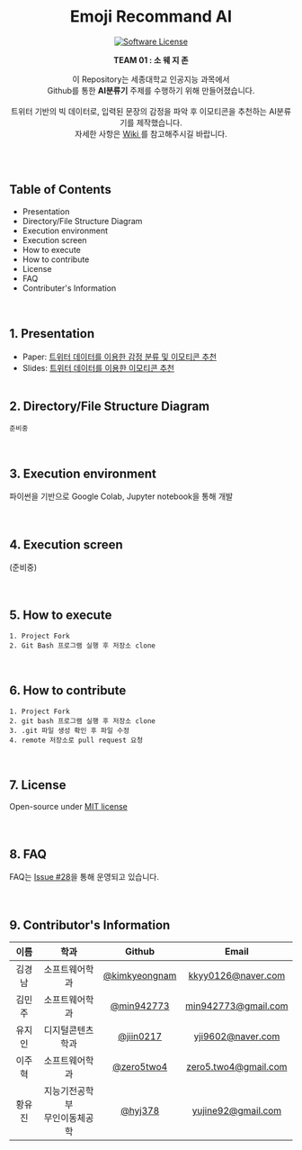 <div align="center">
 <h1 align="center">Emoji Recommand AI</h1>
 <p align="center">
    <a href="https://tldrlegal.com/license/mit-license">
          <img src="https://img.shields.io/badge/license-MIT-brightgreen.svg?style=flat-square" alt="Software License">
    </a>
  
 </p>
 <p align="center">
  <b>TEAM 01 : 소 웨 지 존</b>
 </p>
 <p align="center">
  이 Repository는 세종대학교 인공지능 과목에서 <br>Github를 통한 <b>AI분류기</b> 주제를 수행하기 위해 만들어졌습니다.<br><br>
  트위터 기반의 빅 데이터로, 입력된 문장의 감정을 파악 후 이모티콘을 추천하는 AI분류기를 제작했습니다.<br>
자세한 사항은 <a href=https://github.com/sejongresearch/EmojiRecommand/wiki> Wiki </a>를 참고해주시길 바랍니다.<br>
 </p>
</div>


<br>
<br>

## Table of Contents
* Presentation
* Directory/File Structure Diagram
* Execution environment
* Execution screen
* How to execute
* How to contribute
* License
* FAQ
* Contributer's Information

<br>

## 1. Presentation
* Paper: [트위터 데이터를 이용한 감정 분류 및 이모티콘 추천](https://docs.google.com/document/d/1KNMm3CatsFcwMUiOh2MCyBfum1kfLiit7qV9XNM_mIk/edit?usp=sharing)
* Slides: [트위터 데이터를 이용한 이모티콘 추천](https://drive.google.com/file/d/13nZFQsMdmGWgQ0pW-BmMnJ4C2u3CZANB/view?usp=sharing)
<br><br>

## 2. Directory/File Structure Diagram
```
준비중
```
<br>

## 3. Execution environment 
파이썬을 기반으로 Google Colab, Jupyter notebook을 통해 개발
<br><br><br>

## 4. Execution screen
(준비중)
<br><br><br>

## 5. How to execute
```
1. Project Fork
2. Git Bash 프로그램 실행 후 저장소 clone
```
<br>

## 6. How to contribute
```
1. Project Fork
2. git bash 프로그램 실행 후 저장소 clone
3. .git 파일 생성 확인 후 파일 수정
4. remote 저장소로 pull request 요청
```
<br>

## 7. License
Open-source under [MIT license]()
<br><br><br>

## 8. FAQ
FAQ는 [Issue #28](https://github.com/sejongresearch/EmojiRecommand/issues/28)을 통해 운영되고 있습니다.
<br><br><br>

## 9. Contributor's Information
| 이름| 학과 | Github | Email |
|:---:|:---:|:---:|:---:|
|김경남|소프트웨어학과|[@kimkyeongnam](https://github.com/kimkyeongnam)|[kkyy0126@naver.com](kkyy0126@naver.com)|
|김민주|소프트웨어학과|[@min942773](https://github.com/min942773)|min942773@gmail.com|
|유지인|디지털콘텐츠학과|[@jiin0217](https://github.com/jiin0217)|yji9602@naver.com|
|이주혁|소프트웨어학과|[@zero5two4](https://github.com/zero5two4)|zero5.two4@gmail.com|
|황유진|지능기전공학부<br>무인이동체공학|[@hyj378](https://github.com/hyj378)|yujine92@gmail.com|

